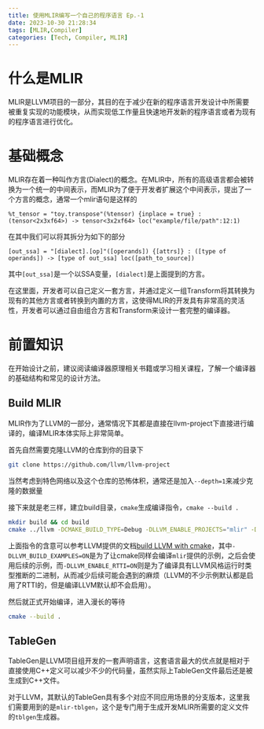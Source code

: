 ```yaml
---
title: 使用MLIR编写一个自己的程序语言 Ep.-1
date: 2023-10-30 21:28:34
tags: [MLIR,Compiler]
categories: [Tech, Compiler, MLIR]
---
```


# 什么是MLIR

MLIR是LLVM项目的一部分，其目的在于减少在新的程序语言开发设计中所需要被重复实现的功能模块，从而实现低工作量且快速地开发新的程序语言或者为现有的程序语言进行优化。

# 基础概念

MLIR存在着一种叫作方言(Dialect)的概念。在MLIR中，所有的高级语言都会被转换为一个统一的中间表示，而MLIR为了便于开发者扩展这个中间表示，提出了一个方言的概念，通常一个mlir语句是这样的

```mlir
%t_tensor = "toy.transpose"(%tensor) {inplace = true} : (tensor<2x3xf64>) -> tensor<3x2xf64> loc("example/file/path":12:1)
```

在其中我们可以将其拆分为如下的部分

```
[out_ssa] = "[dialect].[op]"([operands]) {[attrs]} : ([type of operands]) -> [type of out_ssa] loc([path_to_source])
```

其中`[out_ssa]`是一个以SSA变量，`[dialect]`是上面提到的方言。

在这里面，开发者可以自己定义一套方言，并通过定义一组Transform将其转换为现有的其他方言或者转换到内置的方言，这使得MLIR的开发具有非常高的灵活性，开发者可以通过自由组合方言和Transform来设计一套完整的编译器。

# 前置知识

在开始设计之前，建议阅读编译器原理相关书籍或学习相关课程，了解一个编译器的基础结构和常见的设计方法。

## Build MLIR

MLIR作为了LLVM的一部分，通常情况下其都是直接在llvm-project下直接进行编译的，编译MLIR本体实际上非常简单。

首先自然需要克隆LLVM的仓库到你的目录下

```bash
git clone https://github.com/llvm/llvm-project
```

当然考虑到特色网络以及这个仓库的恐怖体积，通常还是加入`--depth=1`来减少克隆的数据量

接下来就是老三样，建立build目录，`cmake`生成编译指令，`cmake --build .`

```bash
mkdir build && cd build
cmake ../llvm -DCMAKE_BUILD_TYPE=Debug -DLLVM_ENABLE_PROJECTS="mlir" -DLLVM_BUILD_EXAMPLES=ON -DLLVM_ENABLE_RTTI=ON
```

上面指令的含意可以参考LLVM提供的文档[build LLVM with cmake](https://www.llvm.org/docs/CMake.html)，其中`-DLLVM_BUILD_EXAMPLES=ON`是为了让cmake同样会编译`mlir`提供的示例，之后会使用后续的示例，而`-DLLVM_ENABLE_RTTI=ON`则是为了编译具有LLVM风格运行时类型推断的二进制，从而减少后续可能会遇到的麻烦（LLVM的不少示例默认都是启用了RTTI的，但是编译LLVM默认却不会启用）。

然后就正式开始编译，进入漫长的等待

```bash
cmake --build .
```

## TableGen

TableGen是LLVM项目组开发的一套声明语言，这套语言最大的优点就是相对于直接使用C++定义可以减少不少的代码量，虽然实际上TableGen文件最后还是被生成到C++文件。

对于LLVM，其默认的TableGen具有多个对应不同应用场景的分支版本，这里我们需要用到的是`mlir-tblgen`，这个是专门用于生成开发MLIR所需要的定义文件的`tblgen`生成器。


